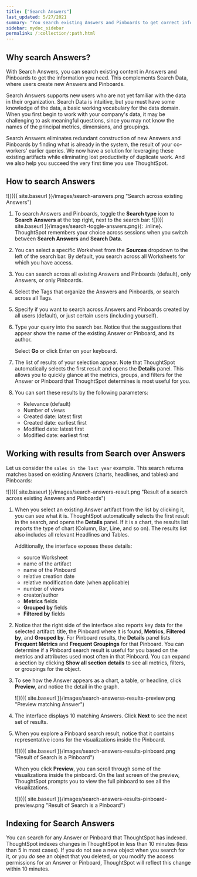 ```yaml
---
title: ["Search Answers"]
last_updated: 5/27/2021
summary: "You search existing Answers and Pinboards to get correct information."
sidebar: mydoc_sidebar
permalink: /:collection/:path.html
---
```

## Why search Answers?

With Search Answers, you can search existing content in Answers and Pinboards to get the information you need. This complements Search Data, where users create new Answers and Pinboards.

Search Answers supports new users who are not yet familiar with the data in their organization. Search Data is intuitive, but you must have some knowledge of the data, a basic working vocabulary for the data domain. When you first begin to work with your company's data, it may be challenging to ask meaningful questions, since you may not know the names of the principal metrics, dimensions, and groupings.

Search Answers eliminates redundant construction of new Answers and Pinboards by finding what is already in the system, the result of your co-workers' earlier queries. We now have a solution for leveraging these existing artifacts while eliminating lost productivity of duplicate work. And we also help you succeed the very first time you use ThoughtSpot.

## How to search Answers

![]({{ site.baseurl }}/images/search-answers.png "Search across existing Answers")

1. To search Answers and Pinboards, toggle the **Search type** icon to **Search Answers** at the top right, next to the search bar: ![]({{ site.baseurl }}/images/search-toggle-answers.png){: .inline}. ThoughtSpot remembers your choice across sessions when you switch between <strong>Search Answers</strong> and <strong>Search Data</strong>.

2. You can select a specific Worksheet from the **Sources** dropdown to the left of the search bar. By default, you search across all Worksheets for which you have access.

3. You can search across all existing Answers and Pinboards (default), only Answers, or only Pinboards.

4. Select the Tags that organize the Answers and Pinboards, or search across all Tags.

5. Specify if you want to search across Answers and Pinboards created by all users (default), or just certain users (including yourself).

6. Type your query into the search bar. Notice that the suggestions that appear show the name of the existing Answer or Pinboard, and its author.

   Select **Go** or click Enter on your keyboard.

7. The list of results of your selection appear. Note that ThoughtSpot automatically selects the first result and opens the **Details** panel. This allows you to quickly glance at the metrics, groups, and filters for the Answer or Pinboard that ThoughtSpot determines is most useful for you.

8. You can sort these results by the following parameters:
    - Relevance (default)
    - Number of views
    - Created date: latest first
    - Created date: earliest first
    - Modified date: latest first
    - Modified date: earliest first    

## Working with results from Search over Answers

Let us consider the `sales in the last year` example. This search returns matches based on existing Answers (charts, headlines, and tables) and Pinboards:

![]({{ site.baseurl }}/images/search-answers-result.png "Result of a search across existing Answers and Pinboards")

1. When you select an existing Answer artifact from the list by clicking it, you can see what it is. ThoughtSpot automatically selects the first result in the search, and opens the **Details** panel. If it is a chart, the results list reports the type of chart (Column, Bar, Line, and so on). The results list also includes all relevant Headlines and Tables.

   Additionally, the interface exposes these details:

   - source Worksheet
   - name of the artifact
   - name of the Pinboard
   - relative creation date
   - relative modification date (when applicable)
   - number of views
   - creator/author
   - **Metrics** fields
   - **Grouped by** fields
   - **Filtered by** fields

2. Notice that the right side of the interface also reports key data for the selected artifact: title, the Pinboard where it is found,  **Metrics**, **Filtered by**, and **Grouped by**. For Pinboard results, the **Details** panel lists **Frequent Metrics** and **Frequent Groupings** for that Pinboard. You can determine if a Pinboard search result is useful for you based on the metrics and attributes used most often in that Pinboard. You can expand a section by clicking **Show all section details** to see all metrics, filters, or groupings for the object.

3. To see how the Answer appears as a chart, a table, or headline, click **Preview**, and notice the detail in the graph.

   ![]({{ site.baseurl }}/images/search-answerss-results-preview.png "Preview matching Answer")

4. The interface displays 10 matching Answers. Click **Next** to see the next set of results.   

5. When you explore a Pinboard search result, notice that it contains representative icons for the visualizations inside the Pinboard.

   ![]({{ site.baseurl }}/images/search-answers-results-pinboard.png "Result of Search is a Pinboard")

   When you click **Preview**, you can scroll through some of the visualizations inside the pinboard. On the last screen of the preview, ThoughtSpot prompts you to view the full pinboard to see all the visualizations.

   ![]({{ site.baseurl }}/images/search-answers-results-pinboard-preview.png "Result of Search is a Pinboard")

## Indexing for Search Answers
You can search for any Answer or Pinboard that ThoughtSpot has indexed. ThoughtSpot indexes changes in ThoughtSpot in less than 10 minutes (less than 5 in most cases). If you do not see a new object when you search for it, or you *do* see an object that you deleted, or you modify the access permissions for an Answer or Pinboard, ThoughtSpot will reflect this change within 10 minutes.
